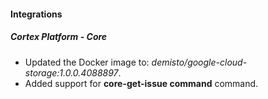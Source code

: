 
#### Integrations

##### Cortex Platform - Core

- Updated the Docker image to: *demisto/google-cloud-storage:1.0.0.4088897*.
- Added support for **core-get-issue command** command.
